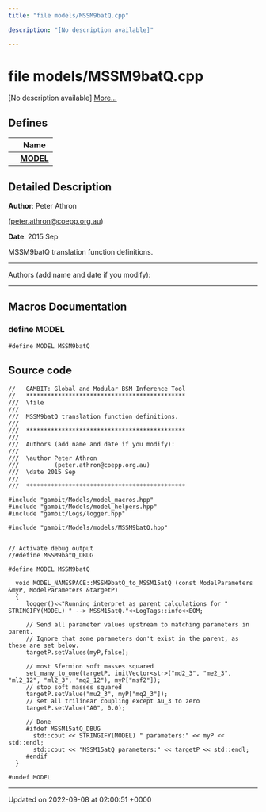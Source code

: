 ```yaml
---
title: "file models/MSSM9batQ.cpp"

description: "[No description available]"

---
```


# file models/MSSM9batQ.cpp

[No description available] [More...](#detailed-description)

## Defines

|                | Name           |
| -------------- | -------------- |
|  | **[MODEL](/documentation/code/files/mssm9batq_8cpp/#define-mssm9batq-cpp-model)**  |

## Detailed Description


**Author**: Peter Athron 

 ([peter.athron@coepp.org.au](mailto:peter.athron@coepp.org.au)) 

**Date**: 2015 Sep

MSSM9batQ translation function definitions.



------------------

Authors (add name and date if you modify):



------------------




## Macros Documentation

### define MODEL

```
#define MODEL MSSM9batQ
```


## Source code

```
//   GAMBIT: Global and Modular BSM Inference Tool
//   *********************************************
///  \file
///
///  MSSM9batQ translation function definitions. 
///
///  *********************************************
///
///  Authors (add name and date if you modify):
///   
///  \author Peter Athron  
///          (peter.athron@coepp.org.au)
///  \date 2015 Sep
///
///  *********************************************

#include "gambit/Models/model_macros.hpp"
#include "gambit/Models/model_helpers.hpp"
#include "gambit/Logs/logger.hpp"

#include "gambit/Models/models/MSSM9batQ.hpp"


// Activate debug output
//#define MSSM9batQ_DBUG

#define MODEL MSSM9batQ

  void MODEL_NAMESPACE::MSSM9batQ_to_MSSM15atQ (const ModelParameters &myP, ModelParameters &targetP)
  {
     logger()<<"Running interpret_as_parent calculations for " STRINGIFY(MODEL) " --> MSSM15atQ."<<LogTags::info<<EOM;

     // Send all parameter values upstream to matching parameters in parent.
     // Ignore that some parameters don't exist in the parent, as these are set below.
     targetP.setValues(myP,false);

     // most Sfermion soft masses squared 
     set_many_to_one(targetP, initVector<str>("md2_3", "me2_3", "ml2_12", "ml2_3", "mq2_12"), myP["msf2"]);
     // stop soft masses squared
     targetP.setValue("mu2_3", myP["mq2_3"]);
     // set all trilinear coupling except Au_3 to zero
     targetP.setValue("A0", 0.0);
     
     // Done
     #ifdef MSSM15atQ_DBUG
       std::cout << STRINGIFY(MODEL) " parameters:" << myP << std::endl;
       std::cout << "MSSM15atQ parameters:" << targetP << std::endl;
     #endif
  }
  
#undef MODEL
```


-------------------------------

Updated on 2022-09-08 at 02:00:51 +0000
